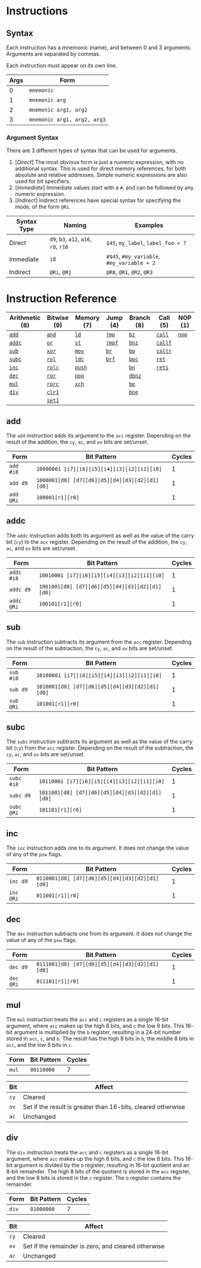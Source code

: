 
Instructions
============

Syntax
------

Each instruction has a mnemonic (name), and between 0 and 3
arguments. Arguments are separated by commas.

Each instruction must appear on its own line.

| Args | Form                        |
|------|-----------------------------|
| 0    | `mnemonic`                  |
| 1    | `mnemonic arg`              |
| 2    | `mnemonic arg1, arg2`       |
| 3    | `mnemonic arg1, arg2, arg3` |

### Argument Syntax

There are 3 different types of syntax that can be used for arguments.

1. [*Direct*] The most obvious form is just a numeric expression, with no
   additional syntax. This is used for direct memory references, for
   both absolute and relative addresses. Simple numeric expressions
   are also used for bit specifiers.
2. [*Immediate*] Immediate values start with a `#`, and can be followed by any
   numeric expression.
3. [*Indirect*] Indirect references have special syntax for specifying the mode, of
   the form `@Ri`.

| Syntax Type | Naming                                | Examples                                   |
|-------------|---------------------------------------|--------------------------------------------|
| Direct      | `d9`, `b3`, `a12`, `a16`, `r8`, `r16` | `$45`, `my_label`, `label_foo + 7`         |
| Immediate   | `i8`                                  | `#$45`, `#my_variable`, `#my_variable + 2` |
| Indirect    | `@Ri`, `@Rj`                          | `@R0`, `@R1`, `@R2`, `@R3`                 |

Instruction Reference
=====================

| Arithmetic (8)  | Bitwise (9)     | Memory (7)      | Jump (4)        | Branch (8)      | Call (5)          | NOP (1)       |
|-----------------|-----------------|-----------------|-----------------|-----------------|-------------------|---------------|
| [`add`](#add)   | [`and`](#and)   | [`ld`](#ld)     | [`jmp`](#jmp)   | [`bz`](#bz)     | [`call`](#call)   | [`nop`](#nop) |
| [`addc`](#addc) | [`or`](#or)     | [`st`](#st)     | [`jmpf`](#jmpf) | [`bnz`](#bnz)   | [`callf`](#callf) |               |
| [`sub`](#sub)   | [`xor`](#xor)   | [`mov`](#mov)   | [`br`](#br)     | [`bp`](#bp)     | [`callr`](#callr) |               |
| [`subc`](#subc) | [`rol`](#rol)   | [`ldc`](#ldc)   | [`brf`](#brf)   | [`bpc`](#bpc)   | [`ret`](#ret)     |               |
| [`inc`](#inc)   | [`rolc`](#rolc) | [`push`](#push) |                 | [`bn`](#bn)     | [`reti`](#reti)   |               |
| [`dec`](#dec)   | [`ror`](#ror)   | [`pop`](#pop)   |                 | [`dbnz`](#dbnz) |                   |               |
| [`mul`](#mul)   | [`rorc`](#rorc) | [`xch`](#xch)   |                 | [`be`](#be)     |                   |               |
| [`div`](#div)   | [`clr1`](#clr1) |                 |                 | [`bne`](#bne)   |                   |               |
|                 | [`set1`](#set1) |                 |                 |                 |                   |               |

add
---

The `add` instruction adds its argument to the `acc`
register. Depending on the result of the addition, the `cy`, `ac`, and
`ov` bits are set/unset.

| Form      | Bit Pattern                                    | Cycles |
|-----------|------------------------------------------------|--------|
| `add #i8` | `10000001 [i7][i6][i5][i4][i3][i2][i1][i0]`    | 1      |
| `add d9`  | `1000001[d8] [d7][d6][d5][d4][d3][d2][d1][d0]` | 1      |
| `add @Ri` | `100001[r1][r0]`                               | 1      |

addc
----

The `addc` instruction adds both its argument as well as the value of
the carry bit (`cy`) to the `acc` register. Depending on the result of
the addition, the `cy`, `ac`, and `ov` bits are set/unset.

| Form       | Bit Pattern                                    | Cycles |
|------------|------------------------------------------------|--------|
| `addc #i8` | `10010001 [i7][i6][i5][i4][i3][i2][i1][i0]`    | 1      |
| `addc d9`  | `1001001[d8] [d7][d6][d5][d4][d3][d2][d1][d0]` | 1      |
| `addc @Ri` | `100101[r1][r0]`                               | 1      |

sub
---

The `sub` instruction subtracts its argument from the `acc`
register. Depending on the result of the subtraction, the `cy`, `ac`,
and `ov` bits are set/unset.

| Form       | Bit Pattern                                    | Cycles |
|------------|------------------------------------------------|--------|
| `sub #i8`  | `10100001 [i7][i6][i5][i4][i3][i2][i1][i0]`    | 1      |
| `sub d9`   | `1010001[d8] [d7][d6][d5][d4][d3][d2][d1][d0]` | 1      |
| `sub @Ri`  | `101001[r1][r0]`                               | 1      |

subc
----

The `subc` instruction subtracts its argument as well as the value of
the carry bit (`cy`) from the `acc` register. Depending on the result
of the subtraction, the `cy`, `ac`, and `ov` bits are set/unset.

| Form       | Bit Pattern                                    | Cycles |
|------------|------------------------------------------------|--------|
| `subc #i8` | `10110001 [i7][i6][i5][i4][i3][i2][i1][i0]`    | 1      |
| `subc d9`  | `1011001[d8] [d7][d6][d5][d4][d3][d2][d1][d0]` | 1      |
| `subc @Ri` | `101101[r1][r0]`                               | 1      |

inc
---

The `inc` instruction adds one to its argument. It does not change the
value of any of the `psw` flags.

| Form       | Bit Pattern                                    | Cycles |
|------------|------------------------------------------------|--------|
| `inc d9`   | `0110001[d8] [d7][d6][d5][d4][d3][d2][d1][d0]` | 1      |
| `inc @Ri`  | `011001[r1][r0]`                               | 1      |

dec
---

The `dec` instruction subtracts one from its argument. It does not
change the value of any of the `psw` flags.

| Form       | Bit Pattern                                    | Cycles |
|------------|------------------------------------------------|--------|
| `dec d9`   | `0111001[d8] [d7][d6][d5][d4][d3][d2][d1][d0]` | 1      |
| `dec @Ri`  | `011101[r1][r0]`                               | 1      |

mul
---

The `mul` instruction treats the `acc` and `c` registers as a single
16-bit argument, where `acc` makes up the high 8 bits, and `c` the low
8 bits. This 16-bit argument is multiplied by the `b` register,
resulting in a 24-bit number stored in `acc`, `c`, and `b`. The result
has the high 8 bits in `b`, the middle 8 bits in `acc`, and the low 8
bits in `c`.

| Form       | Bit Pattern                                    | Cycles |
|------------|------------------------------------------------|--------|
| `mul`      | `00110000`                                     | 7      |

| Bit  | Affect                                                       |
|------|--------------------------------------------------------------|
| `cy` | Cleared                                                      |
| `ov` | Set if the result is greater than 16-bits, cleared otherwise |
| `ac` | Unchanged                                                    |

div
---

The `div` instruction treats the `acc` and `c` registers as a single
16-bit argument, where `acc` makes up the high 8 bits, and `c` the low
8 bits. This 16-bit argument is divided by the `b` register, resulting
in 16-bit quotient and an 8-bit remainder. The high 8 bits of the
quotient is stored in the `acc` register, and the low 8 bits is stored
in the `c` register. The `b` register contains the remainder.

| Form       | Bit Pattern                                    | Cycles |
|------------|------------------------------------------------|--------|
| `div`      | `01000000`                                     | 7      |

| Bit  | Affect                                              |
|------|-----------------------------------------------------|
| `cy` | Cleared                                             |
| `ov` | Set if the remainder is zero, and cleared otherwise |
| `ac` | Unchanged                                           |


